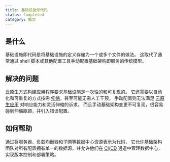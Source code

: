 ```yaml
---
title: 基础设施即代码
status: Completed
category: 概念
---
```


## 是什么

基础设施即代码是将基础设施的定义存储为一个或多个文件的做法。
这取代了通常通过 shell 脚本或其他配置工具手动配置基础架构即服务的传统模型。

## 解决的问题

云原生方式构建应用程序要求基础设施是一次性的和可复现的。
它还需要以自动化和可重复的方式按需 [伸缩](/scalability/)，甚至可能无需人工干预。
手动配置则无法满足 [云原生应用](/cloud_native_apps/) 对响应能力和灵活伸缩的诉求。
而且手动基础架构变更不可复现，很容易碰到伸缩瓶颈，并引入错误配置。

## 如何帮助

通过将服务器、负载均衡器和子网等数据中心资源表示为代码，
它允许基础架构团队对所有配置拥有单一的数据源，并允许他们在 
[CI](/continuous-integration/ )/[CD](/continuous-delivery/) 
通道中管理数据中心，实现版本控制和部署策略。
